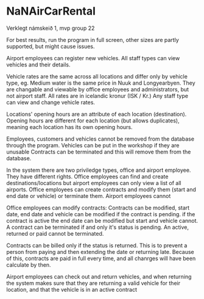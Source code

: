 # NaNAirCarRental
Verklegt námskeið 1, mvp group 22

For best results, run the program in full screen, other sizes are  partly supported, but might cause issues.

Airport employees can register new vehicles.
All staff types can view vehicles and their details.

Vehicle rates are the same across all locations  and differ only by vehicle type, eg. Medium water is the same price in Nuuk and Longyearbyen.
They are changable and viewable by office employees and administrators, but not airport staff. All rates are in icelandic kronur (ISK / Kr.)
Any staff type can view and change vehicle rates.

Locations' opening hours are an attribute of each location (destination). Opening hours are different for each location (but allows duplicates), 
meaning each location has its own opening hours.

Employees, customers and vehicles cannot be removed from the database through the program. Vehicles can be put in the workshop if they are unusable
Contracts can be terminated and this will remove them from the database.

In the system there are two priviledge types, office and airport employee. They have different rights. 
Office employees can find and create destinations/locations but airport employees can only view a list of all airports.
Office employees can create contracts and modify them (start and end date or vehicle) or terminate them. Airport employees cannot

Office employees can modify contracts:
Contracts can be modified, start date, end date and vehicle can be modified if the contract is pending.
if the contract is active the end date can be modified but start and vehicle cannot.
A contract can be terminated if and only it's status is pending. An active, returned or paid cannot be terminated.

Contracts can be billed only if the status is returned. This is to prevent a person from paying and then extending the date or returning late.
Because of this, contracts are paid in full every time, and all chanrges will have been calculate by then.

Airport employees can check out and return vehicles, and when returning the system makes sure that they are returning a valid vehicle for their location, 
and that the vehicle is in an active contract